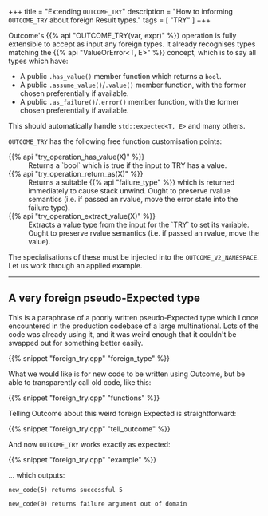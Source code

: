+++
title = "Extending `OUTCOME_TRY`"
description = "How to informing `OUTCOME_TRY` about foreign Result types."
tags = [ "TRY" ]
+++

Outcome's {{% api "OUTCOME_TRY(var, expr)" %}} operation is fully extensible
to accept as input any foreign types.
It already recognises types matching the {{% api "ValueOrError<T, E>" %}}
concept, which is to say all types which have:

- A public `.has_value()` member function which returns a `bool`.
- A public `.assume_value()`/`.value()` member function, with the former
chosen preferentially if available.
- A public `.as_failure()`/`.error()` member function, with the former
chosen preferentially if available.

This should automatically handle `std::expected<T, E>` and many others.

`OUTCOME_TRY` has the following free function customisation points:

<dl>
<dt>{{% api "try_operation_has_value(X)" %}}
<dd>Returns a `bool` which is true if the input to TRY has a value.
<dt>{{% api "try_operation_return_as(X)" %}}
<dd>Returns a suitable {{% api "failure_type<EC, EP = void>" %}} which
is returned immediately to cause stack unwind. Ought to preserve rvalue
semantics (i.e. if passed an rvalue, move the error state into the failure
type).
<dt>{{% api "try_operation_extract_value(X)" %}}
<dd>Extracts a value type from the input for the `TRY` to set its variable.
Ought to preserve rvalue semantics (i.e. if passed an rvalue, move the value).
</dl>

The specialisations of these must be injected into the `OUTCOME_V2_NAMESPACE`.
Let us work through an applied example.

---
## A very foreign pseudo-Expected type

This is a paraphrase of a poorly written pseudo-Expected type which I once
encountered in the production codebase of a large multinational. Lots
of the code was already using it, and it was weird enough that it couldn't
be swapped out for something better easily.

{{% snippet "foreign_try.cpp" "foreign_type" %}}

What we would like is for new code to be written using Outcome, but be able
to transparently call old code, like this:

{{% snippet "foreign_try.cpp" "functions" %}}

Telling Outcome about this weird foreign Expected is straightforward:

{{% snippet "foreign_try.cpp" "tell_outcome" %}}

And now `OUTCOME_TRY` works exactly as expected:

{{% snippet "foreign_try.cpp" "example" %}}

... which outputs:

```
new_code(5) returns successful 5

new_code(0) returns failure argument out of domain
```